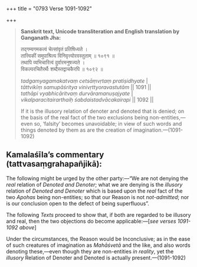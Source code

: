 +++
title = "0793 Verse 1091-1092"

+++
> **Sanskrit text, Unicode transliteration and English translation by Ganganath Jha:** 
>
> तद्गम्यगमकत्वं चेत्सांवृतं प्रतिषिध्यते ।  
> तात्त्विकीं समुपाश्रित्य विनिवृत्त्योरवस्तुताम् ॥ १०९१ ॥  
> तथापि व्यभिचारित्वं दुर्वारमनुषज्यते ।  
> विकल्परचितैरर्थैः शब्दैस्तद्वाचकैरपि ॥ १०९२ ॥ 
>
> *tadgamyagamakatvaṃ cetsāṃvṛtaṃ pratiṣidhyate* \|  
> *tāttvikīṃ samupāśritya vinivṛttyoravastutām* \|\| 1091 \|\|  
> *tathāpi vyabhicāritvaṃ durvāramanuṣajyate* \|  
> *vikalparacitairarthaiḥ śabdaistadvācakairapi* \|\| 1092 \|\| 
>
> If it is the illusory relation of denoter and denoted that is denied; on the basis of the real fact of the two exclusions being non-entities,—even so, ‘falsity’ becomes unavoidable; in view of such words and things denoted by them as are the creation of imagination.—(1091-1092)



## Kamalaśīla’s commentary (tattvasaṃgrahapañjikā):

The following might be urged by the other party:—“We are not denying the *real* relation of *Denoted and Denoter*; what we are denying is the *illusory* relation of *Denoted and Denoter* which is based upon the *real* fact of the two *Apohas* being non-entities; so that our Reason is not *not*-*admitted*; nor is our conclusion open to the defect of being superfluous”.

The following *Texts* proceed to show that, if both are regarded to be illusory and real, then the two objections do become applicable:—[*see verses 1091-1092 above*]

Under the circumstances, the Reason would be Inconclusive; as in the ease of such creatures of imagination as *Mahāśvetā* and the like, and also words denoting these,—even though they are non-entities *in reality*, yet the *illusory* Relation of Denoter and Denoted is actually present.—(1091-1092)


